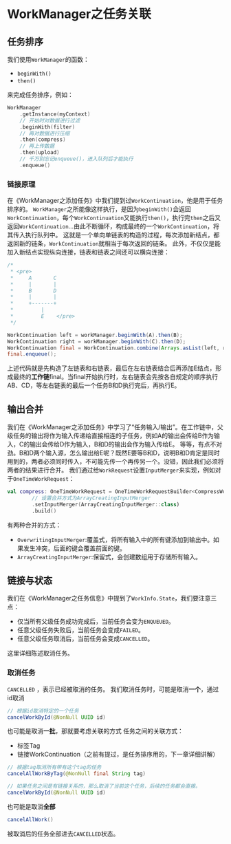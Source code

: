 # WorkManager之任务关联


## 任务排序
我们使用`WorkManager`的函数：
* `beginWith()`
* `then()`

来完成任务排序，例如：
```kotlin
WorkManager
    .getInstance(myContext)
    // 开始时对数据进行过滤
    .beginWith(filter)
    // 再对数据进行压缩
    .then(compress)
    // 再上传数据
    .then(upload)
    // 千万别忘记enqueue()，进入队列后才能执行
    .enqueue()
```

### 链接原理
在《WorkManager之添加任务》中我们提到过`WorkContinuation`，他是用于任务排序的。
`WorkManager`之所能像这样执行，是因为`beginWith()`会返回`WorkContinuation`，每个`WorkContinuation`又能执行`then()`，执行完`then`之后又返回`WorkContinuation`...由此不断循环，构成最终的一个`WorkContinuation`，将其传入执行队列中。
这就是一个单向单链表的构造的过程，每次添加新结点，都返回新的链条，`WorkContinuation`就相当于每次返回的链条。
此外，不仅仅是能加入新结点实现纵向连接，链表和链表之间还可以横向连接：
```java
/*
 * <pre>
 *     A       C
 *     |       |
 *     B       D
 *     |       |
 *     +-------+
 *         |
 *         E    </pre>
 */

WorkContinuation left = workManager.beginWith(A).then(B);
WorkContinuation right = workManager.beginWith(C).then(D);
WorkContinuation final = WorkContinuation.combine(Arrays.asList(left, right)).then(E);
final.enqueue();
```
上述代码就是先构造了左链表和右链表，最后在左右链表结合后再添加E结点，形成最终的**工作链**final。当final开始执行时，左右链表会先按各自规定的顺序执行AB、CD，等左右链表的最后一个任务B和D执行完后，再执行E。

## 输出合并
我们在《WorkManager之添加任务》中学习了“任务输入/输出”。在工作链中，父级任务的输出将作为输入传递给直接相连的子任务，例如A的输出会传给B作为输入，C的输出会传给D作为输入，B和D的输出会作为输入传给E。
等等，有点不对劲。B和D两个输入源，怎么输出给E呢？既然E要等B和D，说明B和D肯定是同时用到的，两者必须同时传入，不可能先传一个再传另一个。没错，因此我们必须将两者的结果进行合并。
我们通过给`WorkRequest`设置`InputMerger`来实现，例如对于`OneTimeWorkRequest`：
```kotlin
val compress: OneTimeWorkRequest = OneTimeWorkRequestBuilder<CompressWorker>()
        // 设置合并方式为ArrayCreatingInputMerger
        .setInputMerger(ArrayCreatingInputMerger::class)
        .build()
```
有两种合并的方式：
* `OverwritingInputMerger`:覆盖式，将所有输入中的所有键添加到输出中。如果发生冲突，后面的键会覆盖前面的键。
* `ArrayCreatingInputMerger`:保留式，会创建数组用于存储所有输入。

## 链接与状态
我们在《WorkManager之任务信息》中提到了`WorkInfo.State`，我们要注意三点：
* 仅当所有父级任务成功完成后，当前任务会变为`ENQUEUED`。
* 任意父级任务失败后，当前任务会变成`FAILED`。
* 任意父级任务取消后，当前任务会变成`CANCELLED`。

这里详细陈述取消任务。

### 取消任务
`CANCELLED` ，表示已经被取消的任务。
我们取消任务时，可能是取消**一个**，通过id取消
```java
// 根据id取消特定的一个任务
cancelWorkById(@NonNull UUID id)
```

也可能是取消**一批**，那就要考虑关联的方式
任务之间的关联方式：
* 标签Tag
* 链接WorkContinuation（之前有提过，是任务排序用的，下一章详细讲解）

```java
// 根据tag取消所有带有这个tag的任务
cancelAllWorkByTag(@NonNull final String tag)

// 如果任务之间是有链接关系的，那么取消了当前这个任务，后续的任务都会直接。
cancelWorkById(@NonNull UUID id)
```

也可能是取消**全部**
```java
cancelAllWork()
```
被取消后的任务全部进去`CANCELLED`状态。



